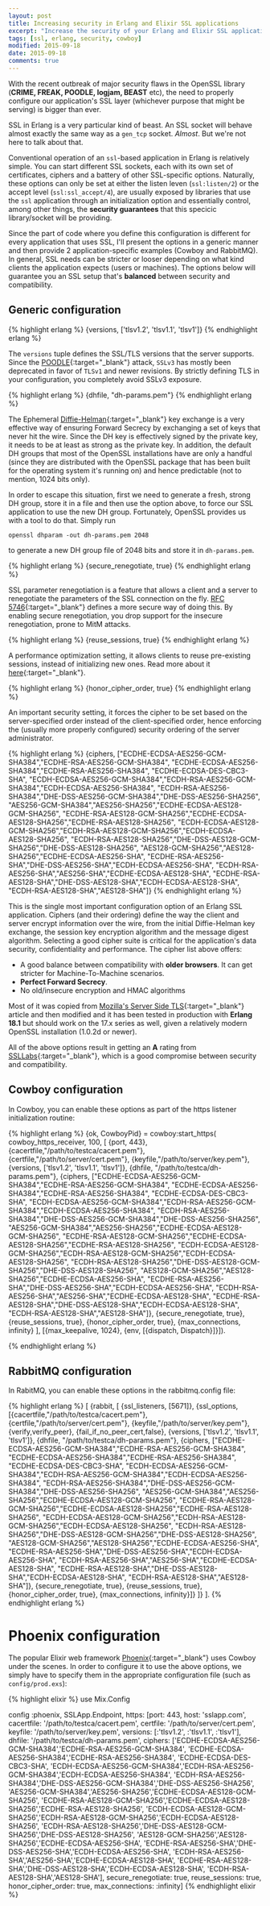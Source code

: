 ```yaml
---
layout: post
title: Increasing security in Erlang and Elixir SSL applications
excerpt: "Increase the security of your Erlang and Elixir SSL applications."
tags: [ssl, erlang, security, cowboy]
modified: 2015-09-18
date: 2015-09-18
comments: true
---
```


With the recent outbreak of major security flaws in the OpenSSL library (**CRIME, FREAK, POODLE, logjam, BEAST** etc), the need to properly configure our application's SSL layer (whichever purpose that might be serving) is bigger than ever.

SSL in Erlang is a very particular kind of beast. An SSL socket will behave almost exactly the same way as a `gen_tcp` socket. _Almost_. But we're not here to talk about that.

Conventional operation of an `ssl`-based application in Erlang is relatively simple. You can start different SSL sockets, each with its own set of certificates, ciphers and a battery of other SSL-specific options. Naturally, these options can only be set at either the listen leven (`ssl:listen/2`) or the accept level (`ssl:ssl_accept/4`), are usually exposed by libraries that use the `ssl` application through an initialization option and essentially control, among other things, the **security guarantees** that this specicic library/socket will be providing.

Since the part of code where you define this configuration is different for every application that uses SSL, I'll present the options in a generic manner and then provide 2 application-specific examples (Cowboy and RabbitMQ). In general, SSL needs can be stricter or looser depending on what kind clients the application expects (users or machines). The options below will guarantee you an SSL setup that's **balanced** between security and compatibility.

## Generic configuration

{% highlight erlang %}
{versions, ['tlsv1.2', 'tlsv1.1', 'tlsv1']}
{% endhighlight erlang %}

The `versions` tuple defines the SSL/TLS versions that the server supports. Since the [POODLE](https://isc.sans.edu/forums/diary/SSLv3+POODLE+Vulnerability+Official+Release/18827/){:target="_blank"} attack, `SSLv3` has mostly been deprecated in favor of `TLSv1` and newer revisions. By strictly defining TLS in your configuration, you completely avoid SSLv3 exposure.

{% highlight erlang %}
{dhfile, "dh-params.pem"}
{% endhighlight erlang %}

The Ephemeral [Diffie-Helman](http://www.wikiwand.com/en/Diffie%E2%80%93Hellman_key_exchange){:target="_blank"} key exchange is a very effective way of ensuring Forward Secrecy by exchanging a set of keys that never hit the wire. Since the DH key is effectively signed by the private key, it needs to be at least as strong as the private key. In addition, the default DH groups that most of the OpenSSL installations have are only a handful (since they are distributed with the OpenSSL package that has been built for the operating system it's running on) and hence predictable (not to mention, 1024 bits only).

In order to escape this situation, first we need to generate a fresh, strong DH group, store it in a file and then use the option above, to force our SSL application to use the new DH group. Fortunately, OpenSSL provides us with a tool to do that. Simply run

    openssl dhparam -out dh-params.pem 2048

to generate a new DH group file of 2048 bits and store it in `dh-params.pem`.

{% highlight erlang %}
{secure_renegotiate, true}
{% endhighlight erlang %}

SSL parameter renegotiation is a feature that allows a client and a server to renegotiate the parameters of the SSL connection on the fly. [RFC 5746](http://www.ietf.org/rfc/rfc5746.txt){:target="_blank"} defines a more secure way of doing this. By enabling secure renegotiation, you drop support for the insecure renegotiation, prone to MitM attacks.

{% highlight erlang %}
{reuse_sessions, true}
{% endhighlight erlang %}

A performance optimization setting, it allows clients to reuse pre-existing sessions, instead of initializing new ones. Read more about it [here](http://vincent.bernat.im/en/blog/2011-ssl-session-reuse-rfc5077.html){:target="_blank"}.

{% highlight erlang %}
{honor_cipher_order, true}
{% endhighlight erlang %}

An important security setting, it forces the cipher to be set based on the server-specified order instead of the client-specified order, hence enforcing the (usually more properly configured) security ordering of the server administrator.

{% highlight erlang %}
{ciphers, ["ECDHE-ECDSA-AES256-GCM-SHA384","ECDHE-RSA-AES256-GCM-SHA384",
        "ECDHE-ECDSA-AES256-SHA384","ECDHE-RSA-AES256-SHA384", "ECDHE-ECDSA-DES-CBC3-SHA",
        "ECDH-ECDSA-AES256-GCM-SHA384","ECDH-RSA-AES256-GCM-SHA384","ECDH-ECDSA-AES256-SHA384",
        "ECDH-RSA-AES256-SHA384","DHE-DSS-AES256-GCM-SHA384","DHE-DSS-AES256-SHA256",
        "AES256-GCM-SHA384","AES256-SHA256","ECDHE-ECDSA-AES128-GCM-SHA256",
        "ECDHE-RSA-AES128-GCM-SHA256","ECDHE-ECDSA-AES128-SHA256","ECDHE-RSA-AES128-SHA256",
        "ECDH-ECDSA-AES128-GCM-SHA256","ECDH-RSA-AES128-GCM-SHA256","ECDH-ECDSA-AES128-SHA256",
        "ECDH-RSA-AES128-SHA256","DHE-DSS-AES128-GCM-SHA256","DHE-DSS-AES128-SHA256",
        "AES128-GCM-SHA256","AES128-SHA256","ECDHE-ECDSA-AES256-SHA",
        "ECDHE-RSA-AES256-SHA","DHE-DSS-AES256-SHA","ECDH-ECDSA-AES256-SHA",
        "ECDH-RSA-AES256-SHA","AES256-SHA","ECDHE-ECDSA-AES128-SHA",
        "ECDHE-RSA-AES128-SHA","DHE-DSS-AES128-SHA","ECDH-ECDSA-AES128-SHA",
        "ECDH-RSA-AES128-SHA","AES128-SHA"]}
{% endhighlight erlang %}

This is the single most important configuration option of an Erlang SSL application. Ciphers (and their ordering) define the way the client and server encrypt information over the wire, from the initial Diffie-Helman key exchange, the session key encryption algorithm and the message digest algorithm. Selecting a good cipher suite is critical for the application's data security, confidentiality and performance. The cipher list above offers:

* A good balance between compatibility with **older browsers**. It can get stricter for Machine-To-Machine scenarios.
* **Perfect Forward Secrecy**.
* No old/insecure encryption and HMAC algorithms

Most of it was copied from [Mozilla's Server Side TLS](https://wiki.mozilla.org/Security/Server_Side_TLS){:target="_blank"} article and then modified and it has been tested in production with **Erlang 18.1** but should work on the 17.x series as well, given a relatively modern OpenSSL installation (1.0.2d or newer).

All of the above options result in getting an **A** rating from [SSLLabs](https://globalsign.ssllabs.com/){:target="_blank"}, which is a good compromise between security and compatibility.

## Cowboy configuration

In Cowboy, you can enable these options as part of the https listener initialization routine:

{% highlight erlang %}
{ok, CowboyPid} = cowboy:start_https(
    cowboy_https_receiver,
    100,
    [
        {port, 443},
        {cacertfile,"/path/to/testca/cacert.pem"},
        {certfile,"/path/to/server/cert.pem"},
        {keyfile,"/path/to/server/key.pem"},
        {versions, ['tlsv1.2', 'tlsv1.1', 'tlsv1']},
        {dhfile, "/path/to/testca/dh-params.pem"},
        {ciphers, ["ECDHE-ECDSA-AES256-GCM-SHA384","ECDHE-RSA-AES256-GCM-SHA384",
            "ECDHE-ECDSA-AES256-SHA384","ECDHE-RSA-AES256-SHA384", "ECDHE-ECDSA-DES-CBC3-SHA",
            "ECDH-ECDSA-AES256-GCM-SHA384","ECDH-RSA-AES256-GCM-SHA384","ECDH-ECDSA-AES256-SHA384",
            "ECDH-RSA-AES256-SHA384","DHE-DSS-AES256-GCM-SHA384","DHE-DSS-AES256-SHA256",
            "AES256-GCM-SHA384","AES256-SHA256","ECDHE-ECDSA-AES128-GCM-SHA256",
            "ECDHE-RSA-AES128-GCM-SHA256","ECDHE-ECDSA-AES128-SHA256","ECDHE-RSA-AES128-SHA256",
            "ECDH-ECDSA-AES128-GCM-SHA256","ECDH-RSA-AES128-GCM-SHA256","ECDH-ECDSA-AES128-SHA256",
            "ECDH-RSA-AES128-SHA256","DHE-DSS-AES128-GCM-SHA256","DHE-DSS-AES128-SHA256",
            "AES128-GCM-SHA256","AES128-SHA256","ECDHE-ECDSA-AES256-SHA",
            "ECDHE-RSA-AES256-SHA","DHE-DSS-AES256-SHA","ECDH-ECDSA-AES256-SHA",
            "ECDH-RSA-AES256-SHA","AES256-SHA","ECDHE-ECDSA-AES128-SHA",
            "ECDHE-RSA-AES128-SHA","DHE-DSS-AES128-SHA","ECDH-ECDSA-AES128-SHA",
            "ECDH-RSA-AES128-SHA","AES128-SHA"]},
        {secure_renegotiate, true},
        {reuse_sessions, true},
        {honor_cipher_order, true},
        {max_connections, infinity}
    ],
    [{max_keepalive, 1024}, {env, [{dispatch, Dispatch}]}]).

{% endhighlight erlang %}
## RabbitMQ configuration

In RabitMQ, you can enable these options in the rabbitmq.config file:

{% highlight erlang %}
[
  {rabbit, [
     {ssl_listeners, [5671]},
     {ssl_options, [{cacertfile,"/path/to/testca/cacert.pem"},
                    {certfile,"/path/to/server/cert.pem"},
                    {keyfile,"/path/to/server/key.pem"},
                    {verify,verify_peer},
                    {fail_if_no_peer_cert,false},
                    {versions, ['tlsv1.2', 'tlsv1.1', 'tlsv1']},
                    {dhfile, "/path/to/testca/dh-params.pem"},
                    {ciphers, ["ECDHE-ECDSA-AES256-GCM-SHA384","ECDHE-RSA-AES256-GCM-SHA384",
                        "ECDHE-ECDSA-AES256-SHA384","ECDHE-RSA-AES256-SHA384", "ECDHE-ECDSA-DES-CBC3-SHA",
                        "ECDH-ECDSA-AES256-GCM-SHA384","ECDH-RSA-AES256-GCM-SHA384","ECDH-ECDSA-AES256-SHA384",
                        "ECDH-RSA-AES256-SHA384","DHE-DSS-AES256-GCM-SHA384","DHE-DSS-AES256-SHA256",
                        "AES256-GCM-SHA384","AES256-SHA256","ECDHE-ECDSA-AES128-GCM-SHA256",
                        "ECDHE-RSA-AES128-GCM-SHA256","ECDHE-ECDSA-AES128-SHA256","ECDHE-RSA-AES128-SHA256",
                        "ECDH-ECDSA-AES128-GCM-SHA256","ECDH-RSA-AES128-GCM-SHA256","ECDH-ECDSA-AES128-SHA256",
                        "ECDH-RSA-AES128-SHA256","DHE-DSS-AES128-GCM-SHA256","DHE-DSS-AES128-SHA256",
                        "AES128-GCM-SHA256","AES128-SHA256","ECDHE-ECDSA-AES256-SHA",
                        "ECDHE-RSA-AES256-SHA","DHE-DSS-AES256-SHA","ECDH-ECDSA-AES256-SHA",
                        "ECDH-RSA-AES256-SHA","AES256-SHA","ECDHE-ECDSA-AES128-SHA",
                        "ECDHE-RSA-AES128-SHA","DHE-DSS-AES128-SHA","ECDH-ECDSA-AES128-SHA",
                        "ECDH-RSA-AES128-SHA","AES128-SHA"]},
                    {secure_renegotiate, true},
                    {reuse_sessions, true},
                    {honor_cipher_order, true},
                    {max_connections, infinity}]}
   ]}
].
{% endhighlight erlang %}

# Phoenix configuration

The popular Elixir web framework [Phoenix](http://www.phoenixframework.org){:target="_blank"} uses Cowboy under the scenes.
In order to configure it to use the above options, we simply have to specify them in the appropriate configuration file (such as `config/prod.exs`):

{% highlight elixir %}
use Mix.Config

config :phoenix, SSLApp.Endpoint,
  https: [port: 443,
          host: 'sslapp.com',
          cacertfile: '/path/to/testca/cacert.pem',
          certfile: '/path/to/server/cert.pem',
          keyfile: '/path/to/server/key.pem',
          versions: [:'tlsv1.2', :'tlsv1.1', :'tlsv1'],
          dhfile: '/path/to/testca/dh-params.pem',
          ciphers: ['ECDHE-ECDSA-AES256-GCM-SHA384','ECDHE-RSA-AES256-GCM-SHA384',
                        'ECDHE-ECDSA-AES256-SHA384','ECDHE-RSA-AES256-SHA384', 'ECDHE-ECDSA-DES-CBC3-SHA',
                        'ECDH-ECDSA-AES256-GCM-SHA384','ECDH-RSA-AES256-GCM-SHA384','ECDH-ECDSA-AES256-SHA384',
                        'ECDH-RSA-AES256-SHA384','DHE-DSS-AES256-GCM-SHA384','DHE-DSS-AES256-SHA256',
                        'AES256-GCM-SHA384','AES256-SHA256','ECDHE-ECDSA-AES128-GCM-SHA256',
                        'ECDHE-RSA-AES128-GCM-SHA256','ECDHE-ECDSA-AES128-SHA256','ECDHE-RSA-AES128-SHA256',
                        'ECDH-ECDSA-AES128-GCM-SHA256','ECDH-RSA-AES128-GCM-SHA256','ECDH-ECDSA-AES128-SHA256',
                        'ECDH-RSA-AES128-SHA256','DHE-DSS-AES128-GCM-SHA256','DHE-DSS-AES128-SHA256',
                        'AES128-GCM-SHA256','AES128-SHA256','ECDHE-ECDSA-AES256-SHA',
                        'ECDHE-RSA-AES256-SHA','DHE-DSS-AES256-SHA','ECDH-ECDSA-AES256-SHA',
                        'ECDH-RSA-AES256-SHA','AES256-SHA','ECDHE-ECDSA-AES128-SHA',
                        'ECDHE-RSA-AES128-SHA','DHE-DSS-AES128-SHA','ECDH-ECDSA-AES128-SHA',
                        'ECDH-RSA-AES128-SHA','AES128-SHA'],
          secure_renegotiate: true,
          reuse_sessions: true,
          honor_cipher_order: true,
          max_connections: :infinity]
{% endhighlight elixir %}